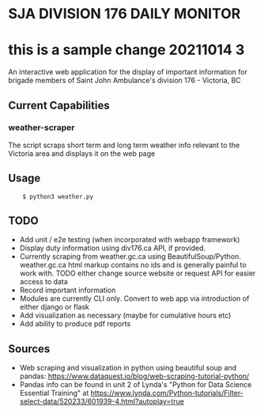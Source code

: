 # SJA DIVISION 176 DAILY MONITOR

# this is a sample change 20211014 3

An interactive web application for the display of important information for brigade members of Saint John Ambulance's division 176 - Victoria, BC

## Current Capabilities

### weather-scraper

The script scraps short term and long term weather info relevant to the Victoria area and displays it on the web page

## Usage

```shell
	$ python3 weather.py
```

## TODO

- Add unit / e2e testing (when incorporated with webapp framework)
- Display duty information using div176.ca API, if provided.
- Currently scraping from weather.gc.ca using BeautifulSoup/Python. weather.gc.ca html markup contains no ids and is generally painful to work with. TODO either change source website or request API for easier access to data
- Record important information
- Modules are currently CLI only. Convert to web app via introduction of either django or flask
- Add visualization as necessary (maybe for cumulative hours etc)
- Add ability to produce pdf reports

## Sources

- Web scraping and visualization in python using beautiful soup and pandas: https://www.dataquest.io/blog/web-scraping-tutorial-python/
- Pandas info can be found in unit 2 of Lynda's "Python for Data Science Essential Training" at
  https://www.lynda.com/Python-tutorials/Filter-select-data/520233/601939-4.html?autoplay=true
